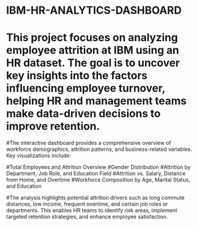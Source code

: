 # IBM-HR-ANALYTICS-DASHBOARD
# This project focuses on analyzing employee attrition at IBM using an HR dataset. The goal is to uncover key insights into the factors influencing employee turnover, helping HR and management teams make data-driven decisions to improve retention.
#The interactive dashboard provides a comprehensive overview of workforce demographics, attrition patterns, and business-related variables. Key visualizations include:

#Total Employees and Attrition Overview
#Gender Distribution
#Attrition by Department, Job Role, and Education Field
#Attrition vs. Salary, Distance from Home, and Overtime
#Workforce Composition by Age, Marital Status, and Education

#The analysis highlights potential attrition drivers such as long commute distances, low income, frequent overtime, and certain job roles or departments. This enables HR teams to identify risk areas, implement targeted retention strategies, and enhance employee satisfaction.
